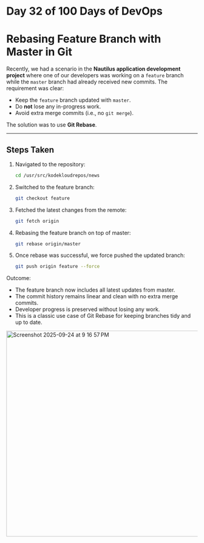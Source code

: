 # Day 32 of 100 Days of DevOps

# Rebasing Feature Branch with Master in Git

Recently, we had a scenario in the **Nautilus application development project** where one of our developers was working on a `feature` branch while the `master` branch had already received new commits. The requirement was clear:

- Keep the `feature` branch updated with `master`.  
- Do **not** lose any in-progress work.  
- Avoid extra merge commits (i.e., no `git merge`).  

The solution was to use **Git Rebase**.

---

## Steps Taken

1. Navigated to the repository:
   ```bash
   cd /usr/src/kodekloudrepos/news
2. Switched to the feature branch:
    ```bash
    git checkout feature
3. Fetched the latest changes from the remote:
   ```bash
   git fetch origin
4. Rebasing the feature branch on top of master:
   ```bash
   git rebase origin/master
5. Once rebase was successful, we force pushed the updated branch:
    ```bash
    git push origin feature --force

Outcome:
 - The feature branch now includes all latest updates from master.
 - The commit history remains linear and clean with no extra merge commits.
 - Developer progress is preserved without losing any work.
 - This is a classic use case of Git Rebase for keeping branches tidy and up to date.

<img width="1405" height="541" alt="Screenshot 2025-09-24 at 9 16 57 PM" src="https://github.com/user-attachments/assets/ac3e10d2-fb89-403a-8584-6d780a03370c" />
